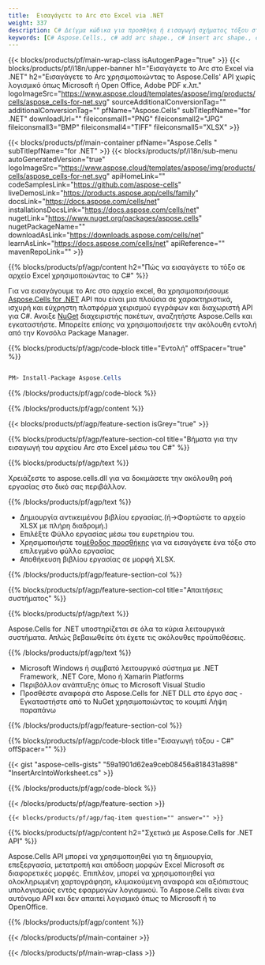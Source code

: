 ```yaml
---
title:  Εισαγάγετε το Arc στο Excel via .NET
weight: 337
description: C# Δείγμα κώδικα για προσθήκη ή εισαγωγή σχήματος τόξου στο Excel χρησιμοποιώντας τη Βιβλιοθήκη .NET. Χρησιμοποιήστε αυτόν τον κώδικα για να δημιουργήσετε σχήμα τόξου στο MS Excel εντός των VB.NET, Asp.NET ή οποιασδήποτε εφαρμογής που βασίζεται στο .NET.
keywords: [C# Aspose.Cells., c# add arc shape., c# insert arc shape., c# create arc shape]
---
```

{{< blocks/products/pf/main-wrap-class isAutogenPage="true" >}}
{{< blocks/products/pf/i18n/upper-banner h1="Εισαγάγετε το Arc στο Excel via .NET" h2="Εισαγάγετε το Arc χρησιμοποιώντας το Aspose.Cells\' API χωρίς λογισμικό όπως Microsoft ή Open Office, Adobe PDF κ.λπ." logoImageSrc="https://www.aspose.cloud/templates/aspose/img/products/cells/aspose_cells-for-net.svg" sourceAdditionalConversionTag="" additionalConversionTag="" pfName="Aspose.Cells" subTitlepfName="for .NET" downloadUrl="" fileiconsmall1="PNG" fileiconsmall2="JPG" fileiconsmall3="BMP" fileiconsmall4="TIFF" fileiconsmall5="XLSX" >}}

{{< blocks/products/pf/main-container pfName="Aspose.Cells " subTitlepfName="for .NET" >}}
{{< blocks/products/pf/i18n/sub-menu autoGeneratedVersion="true" logoImageSrc="https://www.aspose.cloud/templates/aspose/img/products/cells/aspose_cells-for-net.svg" apiHomeLink="" codeSamplesLink="https://github.com/aspose-cells" liveDemosLink="https://products.aspose.app/cells/family" docsLink="https://docs.aspose.com/cells/net" installationsDocsLink="https://docs.aspose.com/cells/net" nugetLink="https://www.nuget.org/packages/aspose.cells" nugetPackageName="" downloadAsLink="https://downloads.aspose.com/cells/net" learnAsLink="https://docs.aspose.com/cells/net" apiReference="" mavenRepoLink="" >}}

{{% blocks/products/pf/agp/content h2="Πώς να εισαγάγετε το τόξο σε αρχείο Excel χρησιμοποιώντας το C#" %}}

 Για να εισαγάγουμε το Arc στο αρχείο excel, θα χρησιμοποιήσουμε
 [Aspose.Cells for .NET](https://products.aspose.com/cells/net) 
 API που είναι μια πλούσια σε χαρακτηριστικά, ισχυρή και εύχρηστη πλατφόρμα χειρισμού εγγράφων και διαχωριστή API για C#. Ανοιξε
 [NuGet](https://www.nuget.org/packages/aspose.cells) 
 διαχειριστής πακέτων, αναζητήστε
 Aspose.Cells 
 και εγκαταστήστε. Μπορείτε επίσης να χρησιμοποιήσετε την ακόλουθη εντολή από την Κονσόλα Package Manager.

{{% blocks/products/pf/agp/code-block title="Εντολή" offSpacer="true" %}}

```cs

PM> Install-Package Aspose.Cells

```

{{% /blocks/products/pf/agp/code-block %}}

{{% /blocks/products/pf/agp/content %}}

{{< blocks/products/pf/agp/feature-section isGrey="true" >}}

{{% blocks/products/pf/agp/feature-section-col title="Βήματα για την εισαγωγή του αρχείου Arc στο Excel μέσω του C#" %}}

{{% blocks/products/pf/agp/text %}}

Χρειάζεστε το aspose.cells.dll για να δοκιμάσετε την ακόλουθη ροή εργασίας στο δικό σας περιβάλλον.

{{% /blocks/products/pf/agp/text %}}

+ Δημιουργία αντικειμένου βιβλίου εργασίας.(ή->Φορτώστε το αρχείο XLSX με πλήρη διαδρομή.)
+ Επιλέξτε Φύλλο εργασίας μέσω του ευρετηρίου του.
 + Χρησιμοποιήστε το[μέθοδος προσθήκης](https://reference.aspose.com/cells/net/aspose.cells.drawing/shapecollection/methods/addArc) για να εισαγάγετε ένα τόξο στο επιλεγμένο φύλλο εργασίας
+ Αποθήκευση βιβλίου εργασίας σε μορφή XLSX.

{{% /blocks/products/pf/agp/feature-section-col %}}

{{% blocks/products/pf/agp/feature-section-col title="Απαιτήσεις συστήματος" %}}

{{% blocks/products/pf/agp/text %}}

 Aspose.Cells for .NET υποστηρίζεται σε όλα τα κύρια λειτουργικά συστήματα. Απλώς βεβαιωθείτε ότι έχετε τις ακόλουθες προϋποθέσεις.

{{% /blocks/products/pf/agp/text %}}

-  Microsoft Windows ή συμβατό λειτουργικό σύστημα με .NET Framework, .NET Core, Mono ή Xamarin Platforms
-  Περιβάλλον ανάπτυξης όπως το Microsoft Visual Studio
-  Προσθέστε αναφορά στο Aspose.Cells for .NET DLL στο έργο σας - Εγκαταστήστε από το NuGet χρησιμοποιώντας το κουμπί Λήψη παραπάνω

{{% /blocks/products/pf/agp/feature-section-col %}}

{{% blocks/products/pf/agp/code-block title="Εισαγωγή τόξου - C#" offSpacer="" %}}

{{< gist "aspose-cells-gists" "59a1901d62ea9ceb08456a818431a898" "InsertArcIntoWorksheet.cs" >}}

{{% /blocks/products/pf/agp/code-block %}}

{{< /blocks/products/pf/agp/feature-section >}}

    {{< blocks/products/pf/agp/faq-item question="" answer="" >}}
 

<!-- aboutfile Starts -->

{{% blocks/products/pf/agp/content h2="Σχετικά με Aspose.Cells for .NET API" %}}

Aspose.Cells API μπορεί να χρησιμοποιηθεί για τη δημιουργία, επεξεργασία, μετατροπή και απόδοση μορφών Excel Microsoft σε διαφορετικές μορφές. Επιπλέον, μπορεί να χρησιμοποιηθεί για ολοκληρωμένη χαρτογράφηση, κλιμακούμενη αναφορά και αξιόπιστους υπολογισμούς εντός εφαρμογών λογισμικού. Το Aspose.Cells είναι ένα αυτόνομο API και δεν απαιτεί λογισμικό όπως το Microsoft ή το OpenOffice.

{{% /blocks/products/pf/agp/content %}}



<!-- aboutfile Ends -->
<!--
{{< blocks/products/pf/agp/other-supported-section title="Other Supported Splitting Formats" subTitle="Using C#, One can also split large file into chunks of many other file formats including." >}}

{{< blocks/products/pf/agp/other-supported-section-item href="https://products.aspose.com/cells/net/splitter/ods/" name="ODS" description="OpenDocument Spreadsheet File" >}}
{{< blocks/products/pf/agp/other-supported-section-item href="https://products.aspose.com/cells/net/splitter/xls/" name="XLS" description="Excel Binary Format" >}}
{{< blocks/products/pf/agp/other-supported-section-item href="https://products.aspose.com/cells/net/splitter/xlsb/" name="XLSB" description="Binary Excel Workbook File" >}}
{{< blocks/products/pf/agp/other-supported-section-item href="https://products.aspose.com/cells/net/splitter/xlsm/" name="XLSM" description="Spreadsheet File" >}}

{{< /blocks/products/pf/agp/other-supported-section >}}

-->

{{< /blocks/products/pf/main-container >}}
    
{{< /blocks/products/pf/main-wrap-class >}}

